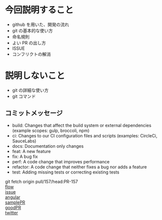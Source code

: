 # 今回説明すること

- github を用いた、開発の流れ
- git の基本的な使い方
- 命名規則
- よい PR の出し方
- ISSUE
- コンフリクトの解消

# 説明しないこと

- git の詳細な使い方
- git コマンド

## コミットメッセージ

- build: Changes that affect the build system or external dependencies (example scopes: gulp, broccoli, npm)
- ci: Changes to our CI configuration files and scripts (examples: CircleCi, SauceLabs)
- docs: Documentation only changes
- feat: A new feature
- fix: A bug fix
- perf: A code change that improves performance
- refactor: A code change that neither fixes a bug nor adds a feature
- test: Adding missing tests or correcting existing tests

git fetch origin pull/157/head:PR-157  
[flow](https://atmarkit.itmedia.co.jp/ait/articles/1708/01/news015.html)  
[issue](https://qiita.com/c6tower/items/fe2aa4ecb78bef69928f)  
[angular](https://github.com/angular/angular)  
[samplePR](https://github.com/good-katayama-family/seppan-for-family/pull/33)  
[goodPR](https://tech.every.tv/entry/2021/06/08/120000)  
[twitter](https://twitter.com/t_wada/status/1569887056876417025)
